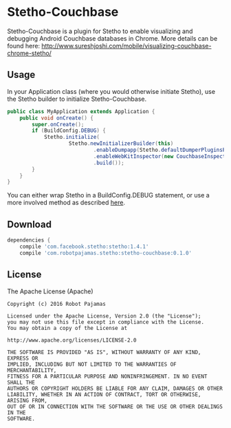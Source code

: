 # Stetho-Couchbase

Stetho-Couchbase is a plugin for Stetho to enable visualizing and debugging Android Couchbase databases in Chrome. More details can be found here: http://www.sureshjoshi.com/mobile/visualizing-couchbase-chrome-stetho/

## Usage

In your Application class (where you would otherwise initiate Stetho), use the Stetho builder to initialize Stetho-Couchbase. 

```java
public class MyApplication extends Application {
    public void onCreate() {
        super.onCreate();
        if (BuildConfig.DEBUG) {
            Stetho.initialize(
                    Stetho.newInitializerBuilder(this)
                            .enableDumpapp(Stetho.defaultDumperPluginsProvider(this))
                            .enableWebKitInspector(new CouchbaseInspectorModulesProvider(this))
                            .build());
        }
    }
}
```

You can either wrap Stetho in a BuildConfig.DEBUG statement, or use a more involved method as described [here](http://littlerobots.nl/blog/stetho-for-android-debug-builds-only/).

## Download

```groovy
dependencies {
    compile 'com.facebook.stetho:stetho:1.4.1'
    compile 'com.robotpajamas.stetho:stetho-couchbase:0.1.0'
```

## License

The Apache License (Apache)

    Copyright (c) 2016 Robot Pajamas

    Licensed under the Apache License, Version 2.0 (the "License");
    you may not use this file except in compliance with the License.
    You may obtain a copy of the License at

    http://www.apache.org/licenses/LICENSE-2.0

    THE SOFTWARE IS PROVIDED "AS IS", WITHOUT WARRANTY OF ANY KIND, EXPRESS OR
    IMPLIED, INCLUDING BUT NOT LIMITED TO THE WARRANTIES OF MERCHANTABILITY,
    FITNESS FOR A PARTICULAR PURPOSE AND NONINFRINGEMENT. IN NO EVENT SHALL THE
    AUTHORS OR COPYRIGHT HOLDERS BE LIABLE FOR ANY CLAIM, DAMAGES OR OTHER
    LIABILITY, WHETHER IN AN ACTION OF CONTRACT, TORT OR OTHERWISE, ARISING FROM,
    OUT OF OR IN CONNECTION WITH THE SOFTWARE OR THE USE OR OTHER DEALINGS IN THE
    SOFTWARE.
